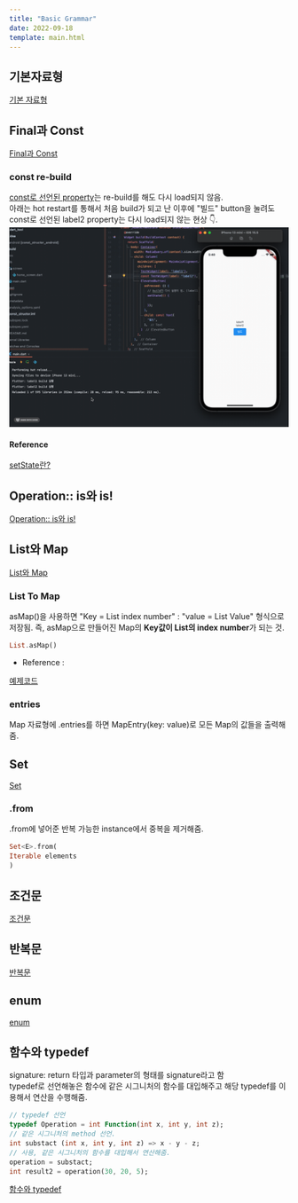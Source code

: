 ```yaml
---
title: "Basic Grammar"
date: 2022-09-18
template: main.html
---
```


## 기본자료형

[기본 자료형](https://github.com/rookedsysc/Flutter-Study/commit/86a5ec735d6aae7c77a42eedef279ca8c327aaf2)

## Final과 Const
[Final과 Const](https://github.com/rookedsysc/Flutter-Study/commit/db4bc1b31c8eb0f5ca547b7d45ea031e2cf2ba3c)

### const re-build
[const로 선언된 property](https://github.com/rookedsysc/Flutter-Study/blob/main/Project/const_structor/lib/screen/home_screen.dart)는 re-build를 해도 다시 load되지 않음.<br>
아래는 hot restart를 통해서 처음 build가 되고 난 이후에 "빌드" button을 눌려도 const로 선언된 label2 property는 다시 load되지 않는 현상 👇.<br>
![rebuildFailed](/docs/assets/img/flutter/DartGrammar/constBuild.gif)
#### Reference
[setState란?](http://lokigem.github.io/docs/Flutter/flutterTheory/widget/#setstate)

## Operation:: is와 is!
[Operation:: is와 is!](https://github.com/rookedsysc/Flutter-Study/commit/27eec1b2fad060393648e8f7ed6a8ada2e6a1440)
## List와 Map
[List와 Map](https://github.com/rookedsysc/Flutter-Study/commit/2046748443b5237be5c310587b533becee62de2c)

### List To Map 
asMap()을 사용하면 "Key = List index number" : "value = List Value" 형식으로 저장됨. 즉, asMap으로 만들어진 Map의 **Key값이 List의 index number**가 되는 것. 
```dart 
List.asMap()
```
- Reference :

[예제코드](https://github.com/rookedsysc/Flutter-Study/blob/main/Grammar/map_plus.dart)

### entries
Map 자료형에 .entries를 하면 MapEntry(key: value)로 모든 Map의 값들을 출력해줌.
## Set
[Set](https://github.com/rookedsysc/Flutter-Study/commit/710622428dd3ecd1fd8183e4b96df4116eb975fd)
### .from
.from에 넣어준 반복 가능한 instance에서 중복을 제거해줌.
```dart
Set<E>.from(
Iterable elements
)
```
## 조건문
[조건문](https://github.com/rookedsysc/Flutter-Study/commit/0c056730dd07ba90079adc20cd66f911d8855d58)
## 반복문
[반복문](https://github.com/rookedsysc/Flutter-Study/commit/b7e1c0a26e2fdb5d1e1b66c0ea627b6e20ba42be)
## enum
[enum](https://github.com/rookedsysc/Flutter-Study/commits/dartGrammar/Grammar)
## 함수와 typedef
signature: return 타입과 parameter의 형태를 signature라고 함 <br>
typedef로 선언해놓은 함수에 같은 시그니처의 함수를 대입해주고 해당 typedef를 이용해서 연산을 수행해줌.
```dart 
// typedef 선언
typedef Operation = int Function(int x, int y, int z);
// 같은 시그니처의 method 선언.
int substact (int x, int y, int z) => x - y - z;
// 사용, 같은 시그니처의 함수를 대입해서 연산해줌.
operation = substact;
int result2 = operation(30, 20, 5);
```
[함수와 typedef](https://github.com/rookedsysc/Flutter-Study/commit/2961231678821071d95b016158bc990780ee2b6e)

